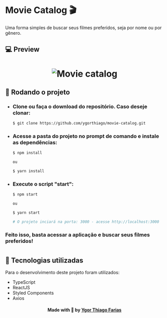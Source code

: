 # Movie Catalog 🎬
Uma forma simples de buscar seus filmes preferidos, seja por nome ou por gênero. 

## 💻 Preview
<h1 align="center">
    <img alt="Movie catalog" title="Movie Catalog" src="./src/assets/preview.gif"  />
</h1>

## 🎲 Rodando o projeto

- ### Clone ou faça o download do repositório. Caso deseje clonar:
  ```bash
  $ git clone https://github.com/ygorthiago/movie-catalog.git
  ```

- ### Acesse a pasta do projeto no prompt de comando e instale as dependências:
  ```bash
  $ npm install

  ou

  $ yarn install
  ```

- ### Execute o script "start":
  ```bash
  $ npm start

  ou
  
  $ yarn start
  
  # O projeto inciará na porta: 3000 - acesse http://localhost:3000 
  ```

### Feito isso, basta acessar a aplicação e buscar seus filmes preferidos! 
#

## 🚀 Tecnologias utilizadas
Para o desenvolvimento deste projeto foram utilizados:
 - TypeScript
 - ReactJS
 - Styled Components
 - Axios


<footer>
  <h4 align="center">
      Made with 💜 by <a href="https://www.linkedin.com/in/ygor-thiago-farias-1111aa196/" target="_blank">Ygor Thiago Farias </a>
  </h4>
</footer>